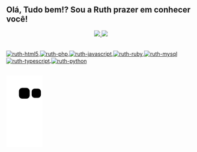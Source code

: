 ## Olá, Tudo bem!? Sou a Ruth prazer em conhecer você!

<div align="center">
  <a href="https://github.com/ruthgomes">
  <img height="150em" src="https://github-readme-stats.vercel.app/api?username=ruthgomes&show_icons=true&theme=dark&include_all_commits=true&count_private=true"/>
  <img height="150em" src="https://github-readme-stats.vercel.app/api/top-langs/?username=ruthgomes&layout=compact&langs_count=7&theme=dark"/>
</div>
  
<div style="display: inline_block"><br>
  <div style="display: inline_block"><br>
<img align="center" alt="ruth-html5" height="30" width"40" src="https://cdn.jsdelivr.net/gh/devicons/devicon/icons/html5/html5-original.svg" />
<img align="center" alt="ruth-php" height="30" width"40" src="https://cdn.jsdelivr.net/gh/devicons/devicon/icons/php/php-original.svg" />
<img align="center" alt="ruth-javascript" height="30" width="40" src="https://cdn.jsdelivr.net/gh/devicons/devicon/icons/javascript/javascript-original.svg" />
<img align="center" alt="ruth-ruby" height="30"width="40" src="https://cdn.jsdelivr.net/gh/devicons/devicon/icons/ruby/ruby-plain-wordmark.svg" />
<img align="center" alt="ruth-mysql" height="30" width"40" src="https://cdn.jsdelivr.net/gh/devicons/devicon/icons/mysql/mysql-plain-wordmark.svg" />
<img align="center" alt="ruth-typescript" height="30" width="40" src="https://cdn.jsdelivr.net/gh/devicons/devicon/icons/typescript/typescript-original.svg" />
<img align="center" alt="ruth-python" height="30" width="40" src="https://cdn.jsdelivr.net/gh/devicons/devicon/icons/python/python-original.svg" />
</div>
  
  ##
  
<div>

  
   ![Snake animation](https://github.com/rafaballerini/rafaballerini/blob/output/github-contribution-grid-snake.svg)
</div>
